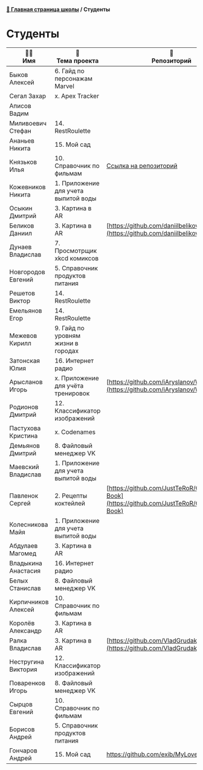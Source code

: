 **[🏫 Главная страница школы](README.md) / Студенты**

# Студенты

|🧑‍🎓<br>Имя|📱<br>Тема проекта|📖<br>Репозиторий|🧑‍🏫<br>Ментор|🏅<br>Ачивки|
|---|---|---|---|---|
|Быков Алексей|6. Гайд по персонажам Marvel||Шабанов|🧰|
|Сегал Захар|x. Apex Tracker||Бернгардт||
|Аписов Вадим|||||
|Миливоевич Стефан|14. RestRoulette||Крупенько|🚀|
|Ананьев Никита|15. Мой сад||Филимонов|🚀🧰|
|Князьков Илья|10. Справочник по фильмам|[Ссылка на репозиторий](https://github.com/Stampoo/filmInfo)|Йорданов|🚀🧰|
|Кожевников Никита|1. Приложение для учета выпитой воды||Филимонов|🚀|
|Осыкин Дмитрий|3. Картина в AR||Йорданов|🚀|
|Беликов Даниил|3. Картина в AR|[https://github.com/daniilbelikov/PictureInAR](https://github.com/daniilbelikov/PictureInAR)|Крупенько|🚀|
|Дунаев Владислав|7. Просмотрщик xkcd комиксов||Йорданов||
|Новгородов Евгений|5. Справочник продуктов питания||Бернгардт|🚀|
|Решетов Виктор|14. RestRoulette||Шабанов||
|Емельянов Егор|14. RestRoulette||Монаков||
|Межевов Кирилл|9. Гайд по уровням жизни в городах||Йорданов|🚀|
|Затонская Юлия|16. Интернет радио||Монаков||
|Арысланов Игорь|x. Приложение для учёта тренировок|[https://github.com/iAryslanov/WorkoutDiary](https://github.com/iAryslanov/WorkoutDiary)|Крупенько|🚀🧰|
|Родионов Дмитрий|12. Классификатор изображений||Бернгардт|🚀|
|Пастухова Кристина|x. Codenames||Бернгардт|🚀|
|Демьянов Дмитрий|8. Файловый менеджер VK||Монаков|🚀🧰|
|Маевский Владислав|1. Приложение для учета выпитой воды||Монаков||
|Павленок Сергей|2. Рецепты коктейлей|[https://github.com/JustTeRoR/Cocktails-Book](https://github.com/JustTeRoR/Cocktails-Book)|Шабанов|🚀🧰|
|Колесникова Майя|1. Приложение для учета выпитой воды||Бернгардт|🧰|
|Абдулаев Магомед|3. Картина в AR||Монаков|🧰|
|Владыкина Анастасия|16. Интернет радио||Йорданов|🚀🧰|
|Белых Станислав|8. Файловый менеджер VK||Шабанов|🧰|
|Кирпичников Алексей|10. Справочник по фильмам||Шабанов||
|Королёв Александр|3. Картина в AR||Бернгардт|🧰|
|Ралка Владислав|3. Картина в AR|[https://github.com/VladGrudak/argallery](https://github.com/VladGrudak/argallery)|Филимонов|🚀🧰|
|Нестругина Виктория|12. Классификатор изображений||Крупенько|🚀🧰|
|Поваренков Игорь|8. Файловый менеджер VK||Крупенько|🚀🧰|
|Сырцов Евгений|10. Справочник по фильмам||Филимонов|🚀🧰|
|Борисов Андрей|5. Справочник продуктов питания||Филимонов||
|Гончаров Андрей|15. Мой сад|https://github.com/exib/MyLovelyGarden|Крупенько|🚀|
